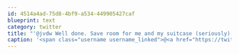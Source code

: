 ```yaml
---
id: 4514a4ad-75d8-4bf9-a534-449905427caf
blueprint: text
category: twitter
title: "'@jvdw Well done. Save room for me and my suitcase (seriously). I'll walk (roll) down in a bit"
caption: '<span class="username username_linked">@<a href="https://twitter.com/jvdw" title="John van der Woude">jvdw</a></span> Well done. Save room for me and my suitcase (seriously). I''ll walk (roll) down in a bit'
---
```

